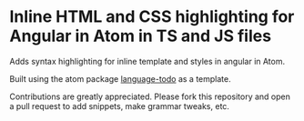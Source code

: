 # Inline HTML and CSS highlighting for Angular in Atom in TS and JS files

Adds syntax highlighting for inline template and styles in angular in Atom.

Built using the atom package [language-todo](https://github.com/atom/language-todo) as a template.

Contributions are greatly appreciated. Please fork this repository and open a pull request to add snippets, make grammar tweaks, etc.

